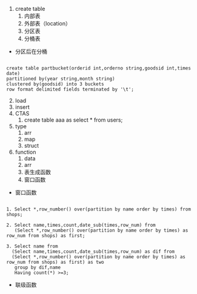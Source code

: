1. create table
	1. 内部表
	2. 外部表（location）
	3. 分区表
	4. 分桶表

* 分区后在分桶

```

create table partbucket(orderid int,orderno string,goodsid int,times date)
partitioned by(year string,month string)
clustered by(goodsid) into 3 buckets
row format delimited fields terminated by '\t';

```	
	
2. load
3. insert
4. CTAS
	1. create table aaa as select * from users;
5. type
	1. arr
	2. map
	3. struct
6. function
	1. data
	2. arr
	3. 表生成函数
	4. 窗口函数
	
* 窗口函数
	
```

1. Select *,row_number() over(partition by name order by times) from shops;

2. Select name,times,count,date_sub(times,row_num) from 
   (Select *,row_number() over(partition by name order by times) as row_num from shops) as first;

3. Select name from 
  (Select name,times,count,date_sub(times,row_num) as dif from 
  (Select *,row_number() over(partition by name order by times) as row_num from shops) as first) as two 
   group by dif,name 
   Having count(*) >=3;

```

* 联级函数


## 
	
	
